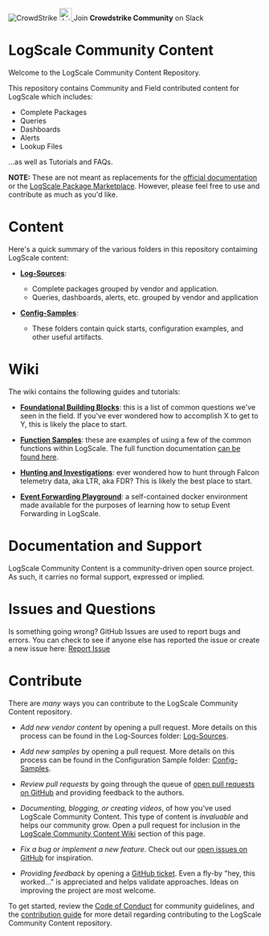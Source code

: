 ![CrowdStrike](https://www.crowdstrike.com/wp-content/uploads/2022/09/CS_Logo_2022_In-Line_All-Red_RGB.png)
<a href="https://community.humio.com/">
   <img src="https://community.humio.com/assets/slack.svg" alt="Join Crowdstrike Community on Slack" width="25"/>
</a> Join **Crowdstrike Community** on Slack<br/>

# LogScale Community Content

Welcome to the LogScale Community Content Repository. 

This repository contains Community and Field contributed content for LogScale which includes:
 - Complete Packages
 - Queries
 - Dashboards
 - Alerts
 - Lookup Files
 
 ...as well as Tutorials and FAQs.
 
**NOTE:** These are not meant as replacements for the [official documentation](https://library.humio.com) or the [LogScale Package Marketplace](https://library.humio.com/humio-server/packages-marketplace.html). However, please feel free to use and contribute as much as you'd like.

# Content

Here's a quick summary of the various folders in this repository contaiming LogScale content:

- **[Log-Sources](Log-Sources)**: 
   - Complete packages grouped by vendor and application.
   - Queries, dashboards, alerts, etc. grouped by vendor and application

- **[Config-Samples](Config-Samples)**: 
   - These folders contain quick starts, configuration examples, and other useful artifacts.

# Wiki

The wiki contains the following guides and tutorials:

- **[Foundational Building Blocks](https://github.com/CrowdStrike/logscale-community-content/wiki/Foundational-Building-Blocks)**: this is a list of common questions we've seen in the field. If you've ever wondered how to accomplish X to get to Y, this is likely the place to start. 
 
- **[Function Samples](https://github.com/CrowdStrike/logscale-community-content/wiki/Function-Samples)**: these are examples of using a few of the common functions within LogScale. The full function documentation [can be found here](https://library.humio.com/falcon-logscale/functions.html). 

- **[Hunting and Investigations](https://github.com/CrowdStrike/logscale-community-content/wiki/Hunting-and-Investigations)**: ever wondered how to hunt through Falcon telemetry data, aka LTR, aka FDR? This is likely the best place to start. 

- **[Event Forwarding Playground](https://github.com/CrowdStrike/logscale-community-content/wiki/Event-Forwarding-Playground)**: a self-contained docker environment made available for the purposes of learning how to setup Event Forwarding in LogScale. 

# Documentation and Support
LogScale Community Content is a community-driven open source project. As such, it carries no formal support, expressed or implied.

# Issues and Questions

Is something going wrong? GitHub Issues are used to report bugs and errors. You can check to see if anyone else has reported the issue or create a new issue here: [Report Issue](https://github.com/CrowdStrike/logscale-community-content/issues/)

# Contribute

There are *many* ways you can contribute to the LogScale Community Content repository.

- _Add new vendor content_ by opening a pull request. More details on this process can be found in the Log-Sources folder: [Log-Sources](Log-Sources).

- _Add new samples_ by opening a pull request. More details on this process can be found in the Configuration Sample folder: [Config-Samples](Config-Samples).

- _Review pull requests_ by going through the queue of [open pull requests on GitHub](https://github.com/CrowdStrike/logscale-community-content/pulls) and providing feedback to the authors.

- _Documenting, blogging, or creating videos_, of how you've used LogScale Community Content. This type of content is *invaluable* and helps our community grow. Open a pull request for inclusion in the [LogScale Community Content Wiki](https://github.com/CrowdStrike/logscale-community-content/wiki) section of this page.

- _Fix a bug or implement a new feature_. Check out our [open issues on GitHub](https://github.com/CrowdStrike/logscale-community-content/issues) for inspiration.

- _Providing feedback_ by opening a [GitHub ticket](https://github.com/CrowdStrike/logscale-community-content/issues). Even a fly-by "hey, this worked..." is appreciated and helps validate approaches. Ideas on improving the project are most welcome.

To get started, review the [Code of Conduct](https://github.com/CrowdStrike/logscale-community-content/blob/main/CODE_OF_CONDUCT.md) for community guidelines, and the [contribution guide](https://github.com/CrowdStrike/logscale-community-content/blob/main/CONTRIBUTING.md) for more detail regarding contributing to the LogScale Community Content repository.
